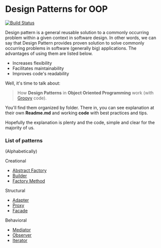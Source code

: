 # Design Patterns for OOP
[![Build Status](https://travis-ci.org/wdonet/designPatternsOOP.svg?branch=master)](https://travis-ci.org/wdonet/designPatternsOOP)

Design pattern is a general reusable solution to a commonly occurring problem within a given context in software design. In other words, we can say that Design Pattern provides proven solution to solve commonly occurring problems in software (generally big) applications. The advantages of using them are listed below.

- Increases flexibility
- Facilitates maintainability
- Improves code's readability

Well, it's time to talk about:
> How **Design Patterns** in **Object Oriented Programming** work
> (with [Groovy](http://www.groovy-lang.org/) code).

You'll find them organized by folder.  There in, you can see explanation at their own **Readme.md** and working **code** with best practices and tips.

Hopefully the explanation is plenty and the code, simple and clear for the majority of us.

### List of patterns
(Alphabetically)

Creational
- [Abstract Factory](AbstractFactory)
- [Builder](Builder)
- [Factory Method](FactoryMethod)

Structural
- [Adapter](Adapter)
- [Proxy](Proxy)
- [Facade](Facade)

Behavioral
- [Mediator](Mediator)
- [Observer](Observer)
- [Iterator](Iterator)
